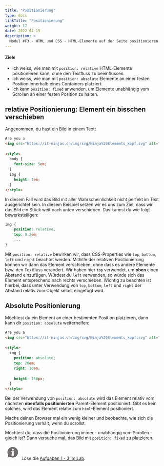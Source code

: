 ```yaml
---
title: "Positionierung"
type: docs
linkTitle: "Positionierung"
weight: 17
date: 2022-04-19
description: >
  Modul #F3 - HTML und CSS - HTML-Elemente auf der Seite positionieren.
---
```


#### Ziele

- Ich weiss, wie man mit `position: relative` HTML-Elemente positionieren kann, ohne den Textfluss zu beeinflussen.
- Ich weiss, wie man mit `position: absolute` Elemente an einer festen Position innerhalb eines Containers platziert.
- Ich kann `position: fixed` anwenden, um Elemente unabhängig vom Scrollen an einer festen Position zu halten.

## relative Positionierung: Element ein bisschen verschieben

Angenommen, du hast ein Bild in einem Text:

```html
Are you a
<img src="https://it-ninjas.ch/img/svg/Ninja%20Elements_kopf.svg" alt="" />?

<style>
  body {
    font-size: 5em;
  }
  img {
    height: 1em;
  }
</style>
```

In diesem Fall wird das Bild mit aller Wahrscheinlichkeit nicht perfekt im Text ausgerichtet sein. In diesem Beispiel setzen wir es uns zum Ziel, dass wir das Bild ein Stück weit nach unten verschieben. Das kannst du wie folgt bewerkstelligen:

```css
img {
    position: relative;
    top: 0.2em;
    ...
}
```

Mit `position: relative` bewirken wir, dass CSS-Properties wie `top`, `bottom`, `left` und `right` beachtet werden. Mithilfe der relativen Positionierung können wir dann das Element verschieben, ohne dass es andere Elemente bzw. den Textfluss verändert. Wir haben hier `top` verwendet, um **oben** einen Abstand einzufügen. Würdest du `left` verwenden, so würde sich das Element entsprechend nach rechts verschieben. Wichtig zu beachten ist hierbei, dass unter Verwendung von `top`, `bottom`, `left` und `right` der Abstand relativ zum Objekt selbst eingefügt wird.

## Absolute Positionierung

Möchtest du ein Element an einer bestimmten Position platzieren, dann kann dir `position: absolute` weiterhelfen:

```html
Are you a
<img src="https://it-ninjas.ch/img/svg/Ninja%20Elements_kopf.svg" alt="" />?

<style>
  img {
    position: absolute;
    top: 20em;
    right: 10em;

    height: 150px;
  }
</style>
```

Bei der Verwendung von `position: absolute` wird das Element relativ vom nächsten **ebenfalls positionierten** Parent-Element positioniert. Gibt es kein solches, wird das Element relativ zum `html`-Element positioniert.

Mache deinen Browser mal ein wenig kleiner und beobachte, wie sich die Positionierung verhält, wenn du scrollst.

Möchtest du, dass die Positionierung immer - unabhängig vom Scrollen - gleich ist? Dann versuche mal, das Bild mit `position: fixed` zu platzieren.

![asset](/images/hint.png) Löse die [Aufgaben 1 - 3 im Lab](../../../../labs/03_web/01_html-css/02_css).
